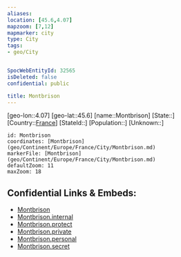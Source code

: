 ```yaml
---
aliases: 
location: [45.6,4.07]
mapzoom: [7,12] 
mapmarker: city 
type: City
tags:
- geo/City


SpocWebEntityId: 32565
isDeleted: false
confidential: public

title: Montbrison
---
```

[geo-lon::4.07]
[geo-lat::45.6]
[name::Montbrison]
[State::]
[Country::[France](geo/Continent/Europe/France.md)]
[StateId::]
[Population::]
[Unknown::]


```leaflet
id: Montbrison
coordinates: [Montbrison](geo/Continent/Europe/France/City/Montbrison.md)
markerFile: [Montbrison](geo/Continent/Europe/France/City/Montbrison.md)
defaultZoom: 11 
maxZoom: 18
```


## Confidential Links & Embeds: 
- [Montbrison](../../../../../../_public/geo/Continent/Europe/France/City/Montbrison.md) 
- [Montbrison.internal](../../../../../../_internal/geo/Continent/Europe/France/City/Montbrison.internal.md) 
- [Montbrison.protect](../../../../../../_protect/geo/Continent/Europe/France/City/Montbrison.protect.md) 
- [Montbrison.private](../../../../../../_private/geo/Continent/Europe/France/City/Montbrison.private.md) 
- [Montbrison.personal](../../../../../../_personal/geo/Continent/Europe/France/City/Montbrison.personal.md) 
- [Montbrison.secret](../../../../../../_secret/geo/Continent/Europe/France/City/Montbrison.secret.md) 

